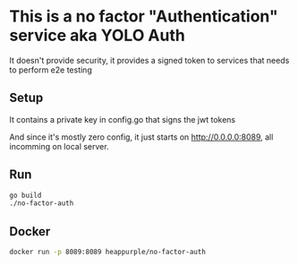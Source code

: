 # This is a no factor "Authentication" service aka YOLO Auth

It doesn't provide security, it provides a signed token to services that needs to perform e2e testing

## Setup

It contains a private key in config.go that signs the jwt tokens

And since it's mostly zero config, it just starts on <http://0.0.0.0:8089>, all incomming on local server.

## Run

```bash
go build
./no-factor-auth
```

## Docker

```bash
docker run -p 8089:8089 heappurple/no-factor-auth 
```
